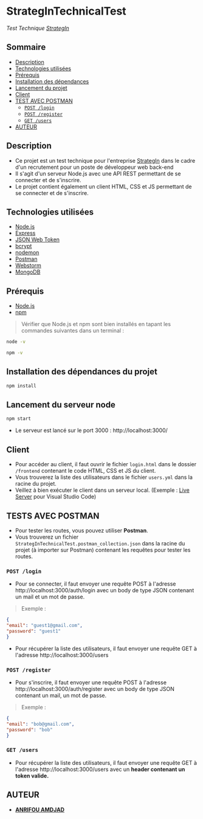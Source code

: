 # StrategInTechnicalTest

*Test Technique [StrategIn](https://strateg.in/)*

## Sommaire

- [Description](#description)
- [Technologies utilisées](#technologies-utilisées)
- [Prérequis](#prérequis)
- [Installation des dépendances](#installation-des-dépendances-du-projet)
- [Lancement du projet](#lancement-du-serveur-node)
- [Client](#client)
- [TEST AVEC POSTMAN](#tests-avec-postman)
  - [`POST /login`](#post-login)
  - [`POST /register`](#post-register)
  - [`GET /users`](#get-users)
- [AUTEUR](#auteur)

## Description

- Ce projet est un test technique pour l'entreprise [StrategIn](https://strateg.in/) dans le cadre d'un recrutement pour un poste de développeur web back-end
- Il s'agit d'un serveur Node.js avec une API REST permettant de se connecter et de s'inscrire.
- Le projet contient également un client HTML, CSS et JS permettant de se connecter et de s'inscrire.

## Technologies utilisées

- [Node.js](https://nodejs.org/en/)
- [Express](https://expressjs.com/)
- [JSON Web Token](https://jwt.io/)
- [bcrypt](https://www.npmjs.com/package/bcrypt)
- [nodemon](https://www.npmjs.com/package/nodemon)
- [Postman](https://www.postman.com/)
- [Webstorm](https://www.jetbrains.com/fr-fr/webstorm/)
- [MongoDB](https://www.mongodb.com/fr)

## Prérequis

- [Node.js](https://nodejs.org/en/)
- [npm](https://www.npmjs.com/)

> Vérifier que Node.js et npm sont bien installés en tapant les commandes suivantes dans un terminal :

```bash
node -v
```
    
```bash
npm -v
```

## Installation des dépendances du projet

```bash
npm install
```

## Lancement du serveur node

```bash
npm start
```

- Le serveur est lancé sur le port 3000 : http://localhost:3000/

## Client

- Pour accéder au client, il faut ouvrir le fichier `login.html` dans le dossier `/frontend` contenant le code HTML, CSS et JS du client.
- Vous trouverez la liste des utilisateurs dans le fichier `users.yml` dans la racine du projet.
- Veillez à bien exécuter le client dans un serveur local. (Exemple : [Live Server](https://marketplace.visualstudio.com/items?itemName=ritwickdey.LiveServer) pour Visual Studio Code)

## TESTS AVEC POSTMAN

- Pour tester les routes, vous pouvez utiliser **Postman**.
- Vous trouverez un fichier `StrategInTechnicalTest.postman_collection.json` dans la racine du projet (à importer sur Postman) contenant les requêtes pour tester les routes.

### `POST /login`

- Pour se connecter, il faut envoyer une requête POST à l'adresse http://localhost:3000/auth/login avec un body de type JSON contenant un mail et un mot de passe.

> Exemple :

```json
{
"email": "guest1@gmail.com",
"password": "guest1"
}
```

- Pour récupérer la liste des utilisateurs, il faut envoyer une requête GET à l'adresse http://localhost:3000/users

### `POST /register`

- Pour s'inscrire, il faut envoyer une requête POST à l'adresse http://localhost:3000/auth/register avec un body de type JSON contenant un mail, un mot de passe.

> Exemple :

```json
{
"email": "bob@gmail.com",
"password": "bob"
}
```

### `GET /users`

- Pour récupérer la liste des utilisateurs, il faut envoyer une requête GET à l'adresse http://localhost:3000/users avec un **header contenant un token valide.**


## AUTEUR

- [**ANRIFOU AMDJAD**](https://github.com/Maxiwere45)
